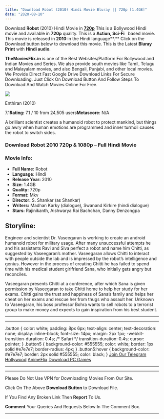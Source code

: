 ```yaml
---
title: "Download Robot (2010) Hindi Movie Bluray || 720p [1.4GB]"
date: "2020-08-10"
---
```


Download **Robot** (2010) Hindi Movie in [**720p**](https://1moviesflix.com/720p-movies/) This is a Bollywood Hindi movie and available in **720p** quality. This is a **Action, Sci-Fi**   based movie. This movie is released in **2010** in the Hindi language**.** Click on the Download button below to download this movie. This is the Latest **Bluray Print** with **Hindi audio**.

**TheMoviesFlix.in** is one of the Best Websites/Platform For Bollywood and Indian Movies and Series. We also provide south movies like Tamil, Telugu and Malayalam movies, and also Bengali, Punjabi, and other local movies. We Provide Direct Fast Google Drive Download Links For Secure Downloading. Just Click On Download Button And Follow Steps To Download And Watch Movies Online For Free.

[![](https://m.media-amazon.com/images/M/MV5BZmI0YmZkOGUtMTcwZS00MTk4LTg5ODQtOTliNWU2MTcwZjQ3XkEyXkFqcGdeQXVyOTk3NTc2MzE@._V1_SX300.jpg)](https://www.imdb.com/title/tt1305797/ "Enthiran")

Enthiran (2010)

7.1**Rating:** 7.1 / 10 from 24,505 users**Metascore:** N/A

A brilliant scientist creates a humanoid robot to protect mankind, but things go awry when human emotions are programmed and inner turmoil causes the robot to switch sides.

### Download Robot 2010 720p & 1080p – Full Hindi Movie

### Movie Info:

- **Full Name:** Robot
- **Language:** Hindi
- **Release Year:** 2010
- **Size:** 1.4GB
- **Quality:** 720p
- **Format:** Mkv
- **Director:** S. Shankar (as Shankar)
- **Writers:** Madhan Karky (dialogue), Swanand Kirkire (hindi dialogue)
- **Stars:** Rajinikanth, Aishwarya Rai Bachchan, Danny Denzongpa 

## Storyline:

Engineer and scientist Dr. Vaseegaran is working to create an android humanoid robot for military usage. After many unsuccessful attempts he and his assistants Ravi and Siva perfect a robot and name him Chitti, as suggested by Vaseegaran’s mother. Vaseegaran allows Chitti to interact with people outside the lab and is impressed by the robot’s intelligence and genius. However in the process of creating Chitti he has failed to spend time with his medical student girlfriend Sana, who initially gets angry but reconciles.

Vaseegaran presents Chitti at a conference, after which Sana is given permission by Vaseegaran to take Chitti home to help her study for her exams. Chitti gains the trust and happiness of Sana’s family and helps her cheat on her exams and rescue her from thugs who assault her. Unknown to Vaseegaran, his boss professor Bohra wants to sell robots to a terrorist group to make money and expects to gain inspiration from his best student.

* * *

* * *

.button { color: white; padding: 8px 6px; text-align: center; text-decoration: none; display: inline-block; font-size: 14px; margin: 2px 1px; -webkit-transition-duration: 0.4s; /\* Safari \*/ transition-duration: 0.4s; cursor: pointer; } .button5 { background-color: #555555; color: white; border: 1px solid #e7e7e7; border-radius: 4px; } .button5:hover { background-color: #e7e7e7; border: 2px solid #555555; color: black; } [Join Our Telegram](http://gdrivepro.xyz/join.php) [Hollywood](https://moviesverse.com/) [AnimeFlix](https://animeflix.in/) [Download PC Games](https://gamesflix.net/)  

* * *

* * *

  

Please Do Not Use VPN for Downloading Movies From Our Site.

Click On The Above **Download Button** to Download File.

If You Find Any Broken Link Then **Report** To Us.

**Comment** Your Queries And Requests Below In The Comment Box.

* * *
